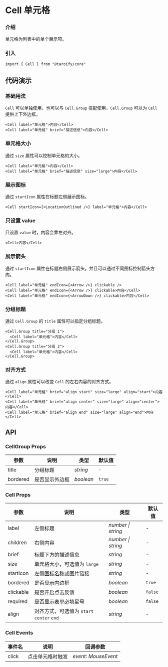 # Cell 单元格

### 介绍

单元格为列表中的单个展示项。

### 引入

```tsx
import { Cell } from "@taroify/core"
```

## 代码演示

### 基础用法

`Cell` 可以单独使用，也可以与 `Cell.Group` 搭配使用，`Cell.Group` 可以为 `Cell` 提供上下外边框。

```tsx
<Cell label="单元格">内容</Cell>
<Cell label="单元格" brief="描述信息">内容</Cell>
```

### 单元格大小

通过 `size` 属性可以控制单元格的大小。

```tsx
<Cell label="单元格">内容</Cell>
<Cell label="单元格" brief="描述信息" size="large">内容</Cell>
```

### 展示图标

通过 `startIcon` 属性在标题左侧展示图标。

```tsx
<Cell startIcon={<LocationOutlined />} label="单元格">内容</Cell>
```

### 只设置 value

只设置 `value` 时，内容会靠左对齐。

```tsx
<Cell>内容</Cell>
```

### 展示箭头

通过 `startIcon` 属性在标题右侧展示箭头，并且可以通过不同图标控制箭头方向。

```tsx
<Cell label="单元格" endIcon={<Arrow />} clickable />
<Cell label="单元格" endIcon={<Arrow />} clickable>内容</Cell>
<Cell label="单元格" endIcon={<ArrowDown />} clickable>内容</Cell>
```

### 分组标题

通过 `Cell.Group` 的 `title` 属性可以指定分组标题。

```tsx
<Cell.Group title="分组 1">
  <Cell label="单元格">内容</Cell>
</Cell.Group>
<Cell.Group title="分组 2">
  <Cell label="单元格">内容</Cell>
</Cell.Group>
```

### 对齐方式

通过 `align` 属性可以改变 `Cell` 的左右内容的对齐方式。

```tsx
<Cell label="单元格" brief="align start" size="large" align="start">内容</Cell>
<Cell label="单元格" brief="align center" size="large" align="center">内容</Cell>
<Cell label="单元格" brief="align end" size="large" align="end">内容</Cell>
```

## API

### CellGroup Props

| 参数   | 说明           | 类型      | 默认值 |
| ------ | -------------- | --------- | ------ |
| title  | 分组标题       | _string_  | `-`    |
| bordered | 是否显示外边框 | _boolean_ | `true` |

### Cell Props

| 参数 | 说明 | 类型 | 默认值 |
| --- | --- | --- | --- |
| label | 左侧标题 | _number \| string_ | - |
| children | 右侧内容 | _number \| string_ | - |
| brief | 标题下方的描述信息 | _string_ | - |
| size | 单元格大小，可选值为 `large` | _string_ | - |
| startIcon | 左侧[图标名称](/components/icon)或图片链接 | _string_ | - |
| bordered | 是否显示内边框 | _boolean_ | `true` |
| clickable | 是否开启点击反馈 | _boolean_ | `false` |
| required | 是否显示表单必填星号 | _boolean_ | `false` |
| align | 对齐方式，可选值为 `start` `center` `end` | _string_ | - |

### Cell Events

| 事件名 | 说明             | 回调参数            |
| ------ | ---------------- | ------------------- |
| click  | 点击单元格时触发 | _event: MouseEvent_ |

